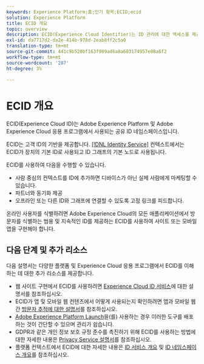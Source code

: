 ```yaml
---
keywords: Experience Platform;홈;인기 항목;ECID;ecid
solution: Experience Platform
title: ECID 개요
topic: overview
description: ECID(Experience Cloud Identifier)는 ID 관리에 대한 액세스를 제공하는 클라이언트측 모듈로, 3개의 기본 기능을 제공합니다.
exl-id: da7717d2-da2e-414b-978d-2eab8ff2c5a0
translation-type: tm+mt
source-git-commit: 441c9b520bf163f989ad6a8a683174957e08a6f2
workflow-type: tm+mt
source-wordcount: '287'
ht-degree: 3%

---
```


# ECID 개요

ECID(Experience Cloud ID)는 Adobe Experience Platform 및 Adobe Experience Cloud 응용 프로그램에서 사용되는 공유 ID 네임스페이스입니다.

ECID는 고객 ID의 기반을 제공합니다. [[!DNL Identity Service]](./home.md) 컨텍스트에서는 ECID가 장치의 기본 ID로 사용되고 ID 그래프의 기본 노드로 사용됩니다.

ECID를 사용하여 다음을 수행할 수 있습니다.

* 사람 중심의 컨텍스트를 ID에 추가하면 디바이스가 아닌 실제 사람에게 마케팅할 수 있습니다.
* 파트너와 동기화 제공
* 오프라인 또는 다른 ID와 그래프에 연결할 수 있도록 고정 링크를 피드합니다.

온라인 사용자를 식별하려면 Adobe Experience Cloud의 모든 애플리케이션에서 방문자를 식별하는 범용 및 지속적인 ID를 제공하는 ECID를 사용하여 사이트 또는 모바일 앱을 구현해야 합니다.

## 다음 단계 및 추가 리소스

다음 설명서는 다양한 플랫폼 및 Experience Cloud 응용 프로그램에서 ECID를 이해하는 데 대한 추가 리소스를 제공합니다.

* 웹 사이트 구현에서 ECID를 사용하려면 [Experience Cloud ID 서비스](https://experienceleague.adobe.com/docs/id-service/using/home.html?lang=ko-kr)에 대한 설명서를 참조하십시오.
* ECID가 앱 및 모바일 웹 컨텐츠에서 어떻게 사용되는지 확인하려면 앱과 모바일 웹 간 [방문자 추적에 대한 설명서](https://experienceleague.adobe.com/docs/mobile-services/ios/sdk-reference-ios/hybrid-app.html?lang=en#sdk-reference-ios)를 참조하십시오.
* [Adobe Experience Platform Launch](https://experienceleague.adobe.com/docs/launch/using/home.html?lang=en)을(를) 사용하는 경우 이러한 도구를 배포하는 것이 간단할 수 있으며 관리가 쉽습니다.
* GDPR과 같은 개인 정보 보호 규정 준수를 촉진하기 위해 ECID를 사용하는 방법에 대한 자세한 내용은 [Privacy Service 설명서](../privacy-service/identity-data.md)를 참조하십시오.
* 플랫폼 컨텍스트에서 ECID에 대한 자세한 내용은 [ID 서비스 개요](./home.md) 및 [ID 네임스페이스 개요](./namespaces.md)를 참조하십시오.